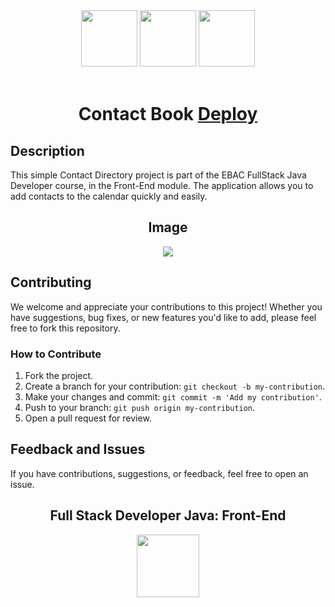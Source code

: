 <div align="center">
  <img src="https://cdn.jsdelivr.net/gh/devicons/devicon/icons/html5/html5-original.svg" width="90px">
  <img src="https://cdn.jsdelivr.net/gh/devicons/devicon/icons/css3/css3-original.svg" width="90px">
  <img src="https://cdn.jsdelivr.net/gh/devicons/devicon/icons/javascript/javascript-original.svg" width="90px"><br><br>
  <h1>Contact Book <a href="https://ebac-proj-agenda-de-contatos.vercel.app/"> Deploy</a></h1>

</div>

## Description

This simple Contact Directory project is part of the EBAC FullStack Java Developer course, in the Front-End module. The application allows you to add contacts to the calendar quickly and easily.

<div align="center">

  ## Image
  <img src="https://i.postimg.cc/G2yMFRdS/Captura-de-tela-de-2023-11-22-16-55-11.png">
</div>

## Contributing

We welcome and appreciate your contributions to this project! Whether you have suggestions, bug fixes, or new features you'd like to add, please feel free to fork this repository.

### How to Contribute

1. Fork the project.
2. Create a branch for your contribution: `git checkout -b my-contribution`.
3. Make your changes and commit: `git commit -m 'Add my contribution'`.
4. Push to your branch: `git push origin my-contribution`.
5. Open a pull request for review.

## Feedback and Issues

If you have contributions, suggestions, or feedback, feel free to open an issue.

<div align="center">
  <h2>Full Stack Developer Java: Front-End</h2>
  <img src="https://i.postimg.cc/3xbR5F7H/rounded-in-photoretrica.png" width="100px">
</div>
